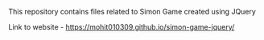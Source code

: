 This repository contains files related to Simon Game created using JQuery

Link to website - https://mohit010309.github.io/simon-game-jquery/
